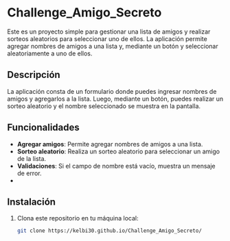 # Challenge_Amigo_Secreto

Este es un proyecto simple para gestionar una lista de amigos y realizar sorteos aleatorios para seleccionar uno de ellos. La aplicación permite agregar nombres de amigos a una lista y, mediante un botón y seleccionar aleatoriamente a uno de ellos.

## Descripción

La aplicación consta de un formulario donde puedes ingresar nombres de amigos y agregarlos a la lista. Luego, mediante un botón, puedes realizar un sorteo aleatorio y el nombre seleccionado se muestra en la pantalla.

## Funcionalidades

- **Agregar amigos**: Permite agregar nombres de amigos a una lista.
- **Sorteo aleatorio**: Realiza un sorteo aleatorio para seleccionar un amigo de la lista.
- **Validaciones**: Si el campo de nombre está vacío, muestra un mensaje de error.
- 
## Instalación

1. Clona este repositorio en tu máquina local:

   ```bash
   git clone https://kelbi30.github.io/Challenge_Amigo_Secreto/
